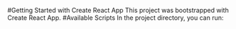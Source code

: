 #Getting Started with Create React App
This project was bootstrapped with Create React App.
#Available Scripts
In the project directory, you can run:


